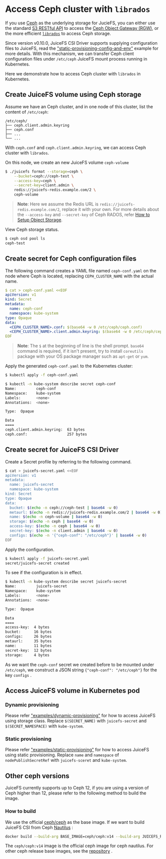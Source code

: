 # Access Ceph cluster with `librados`

If you use [Ceph](https://ceph.io/) as the underlying storage for JucieFS, you can either use the standard [S3 RESTful API](https://docs.ceph.com/en/latest/radosgw/s3/) to access the [Ceph Object Gateway (RGW)](https://docs.ceph.com/en/latest/radosgw/), or the more efficient [`librados`](https://docs.ceph.com/en/latest/rados/api/librados/ ) to access Ceph storage.

Since version v0.10.0, JuiceFS CSI Driver supports supplying configuration files to JuiceFS, read the ["static-provisioning-config-and-env"](https://github.com/juicedata/juicefs-csi-driver/tree/master/docs/en/examples/static-provisioning.md) example for more details. With this mechanism, we can transfer Ceph client configuration files under `/etc/ceph` JuiceFS mount process running in Kubernetes.

Here we demonstrate how to access Ceph cluster with `librados` in Kubernetes.

## Create JuiceFS volume using Ceph storage

Assume we have an Ceph cluster, and in one node of this cluster, list the content of `/etc/ceph`:

```
/etc/ceph/
├── ceph.client.admin.keyring
├── ceph.conf
├── ...
└── ...
```

With `ceph.conf` and `ceph.client.admin.keyring`, we can access Ceph cluster with `librados`.

On this node, we create an new JuiceFS volume `ceph-volume`

```sh
$ ./juicefs format --storage=ceph \
    --bucket=ceph://ceph-test \
    --access-key=ceph \
    --secret-key=client.admin \
    redis://juicefs-redis.example.com/2 \
    ceph-volume
```

> **Note**: Here we assume the Redis URL is `redis://juicefs-redis.example.com/2`, replace it with your own. For more details about the `--access-key` and `--secret-key` of Ceph RADOS, refer [How to Setup Object Storage](https://juicefs.com/docs/community/how_to_setup_object_storage/).

View Ceph storage status.

```sh
$ ceph osd pool ls
ceph-test
```

## Create secret for Ceph configuration files

The following command creates a YAML file named `ceph-conf.yaml` on the node where Ceph is located, replacing `CEPH_CLUSTER_NAME` with the actual name.

```yaml
$ cat > ceph-conf.yaml <<EOF
apiVersion: v1
kind: Secret
metadata:
  name: ceph-conf
  namespace: kube-system
type: Opaque
data:
  <CEPH_CLUSTER_NAME>.conf: $(base64 -w 0 /etc/ceph/ceph.conf)
  <CEPH_CLUSTER_NAME>.client.admin.keyring: $(base64 -w 0 /etc/ceph/ceph.client.admin.keyring)
EOF
```

> **Note**: The `$` at the beginning of line is the shell prompt. `base64` command is required, if it isn't present, try to install `coreutils` package with your OS package manager such as `apt-get` or `yum`.

Apply the generated `ceph-conf.yaml` to the Kubernetes cluster:

```bash
$ kubectl apply -f ceph-conf.yaml

$ kubectl -n kube-system describe secret ceph-conf
Name:         ceph-conf
Namespace:    kube-system
Labels:       <none>
Annotations:  <none>

Type:  Opaque

Data
====
ceph.client.admin.keyring:  63 bytes
ceph.conf:                  257 bytes
```

## Create secret for JuiceFS CSI Driver

Create a Secret profile by referring to the following command.

```sh
$ cat > juicefs-secret.yaml <<EOF
apiVersion: v1
metadata:
  name: juicefs-secret
  namespace: kube-system
kind: Secret
type: Opaque
data:
  bucket: $(echo -n ceph://ceph-test | base64 -w 0)
  metaurl: $(echo -n redis://juicefs-redis.example.com/2 | base64 -w 0)
  name: $(echo -n ceph-volume | base64 -w 0)
  storage: $(echo -n ceph | base64 -w 0)
  access-key: $(echo -n ceph | base64 -w 0)
  secret-key: $(echo -n client.admin | base64 -w 0)
  configs: $(echo -n '{"ceph-conf": "/etc/ceph"}' | base64 -w 0)
EOF
```

Apply the configuration.

```sh
$ kubectl apply -f juicefs-secret.yaml
secret/juicefs-secret created
```

To see if the configuration is in effect.

```sh
$ kubectl -n kube-system describe secret juicefs-secret
Name:         juicefs-secret
Namespace:    kube-system
Labels:       <none>
Annotations:  <none>

Type:  Opaque

Data
====
access-key:  4 bytes
bucket:      16 bytes
configs:     26 bytes
metaurl:     35 bytes
name:        11 bytes
secret-key:  12 bytes
storage:     4 bytes
```

As we want the `ceph-conf` secret we created before to be mounted under `/etc/ceph`, we construct a JSON string `{"ceph-conf": "/etc/ceph"}` for the key `configs` .

## Access JuiceFS volume in Kubernetes pod

### Dynamic provisioning

Please refer ["examples/dynamic-provisioning"](https://github.com/juicedata/juicefs-csi-driver/blob/master/docs/en/examples/dynamic-provisioning.md) for how to access JuiceFS using storage class. Replace `$(SECRET_NAME)` with `juicefs-secret` and `$(SECRET_NAMESPACE)` with `kube-system`.

### Static provisioning

Please refer ["examples/static-provisioning"](https://github.com/juicedata/juicefs-csi-driver/blob/master/docs/en/examples/static-provisioning.md) for how to access JuiceFS using static provisioning. Replace `name` and `namespace` of `nodePublishSecretRef` with `juicefs-sceret` and `kube-system`.

## Other ceph versions

JuiceFS currently supports up to Ceph 12, if you are using a version of Ceph higher than 12, please refer to the following method to build the image.

### How to build

We use the official [ceph/ceph](https://hub.docker.com/r/ceph/ceph) as the base image. If we want to build JuiceFS CSI from Ceph [Nautilus](https://docs.ceph.com/en/latest/releases/nautilus/) :

```bash
docker build --build-arg BASE_IMAGE=ceph/ceph:v14 --build-arg JUICEFS_REPO_TAG=v0.16.2 -f ceph.Dockerfile -t juicefs-csi-driver:ceph-nautilus .
```

The `ceph/ceph:v14` image is the official ceph image for ceph nautilus. For other ceph release base images, see the [repository](https://hub.docker.com/r/ceph/ceph) .
